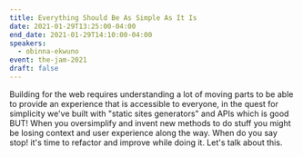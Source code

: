 ```yaml
---
title: Everything Should Be As Simple As It Is
date: 2021-01-29T13:25:00-04:00
end_date: 2021-01-29T14:10:00-04:00
speakers:
  - obinna-ekwuno
event: the-jam-2021
draft: false
---
```


Building for the web requires understanding a lot of moving parts to be able to provide an experience that is accessible to everyone, in the quest for simplicity we've built with "static sites generators" and APIs which is good BUT! When you oversimplify and invent new methods to do stuff you might be losing context and user experience along the way. When do you say stop! it's time to refactor and improve while doing it. Let's talk about this.
